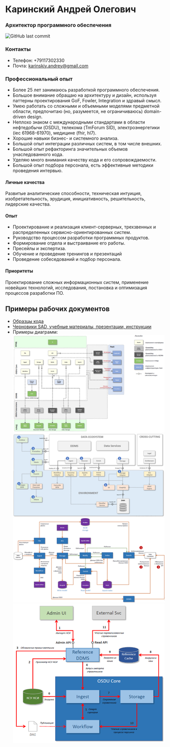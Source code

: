 # Каринский Андрей Олегович

### Архитектор программного обеспечения

![GitHub last commit](https://img.shields.io/github/last-commit/andreykarinskiy/andreykarinskiy)

### Контакты

- Телефон: +79117302330
- Почта: karinskiy.andrey@gmail.com

### Профессиональный опыт

- Более 25 лет занимаюсь разработкой программного обеспечения. 
- Большое внимание обращаю на архитектуру и дизайн, используя паттерны проектирования GoF, Fowler, Integration и здравый смысл.
- Умею работать со сложными и объемными моделями предметной области, предпочитаю (но, разумеется, не ограничиваюсь) domain-driven design.
- Неплохо знаком с международными стандартами в области нефтедобычи (OSDU), телекома (TmForum SID), электроэнергетики (iec 61968-61970), медицине (fhir, hl7).
- Хорошие навыки бизнес- и системного анализа.
- Большой опыт интеграции различных систем, в том числе внешних.
- Большой опыт рефакторинга значительных объемов унаследованного кода.
- Уделяю много внимания качеству кода и его сопровождаемости.
- Большой опыт подбора персонала, есть эффективные методики проведения интервью.

#### Личные качества

Развитые аналитические способности, техническая интуиция, изобретательность, эрудиция, инициативность, решительность, лидерские качества.

#### Опыт

- Проектирование и реализация клиент-серверных, трехзвенных и распределенных сервисно-ориентированных систем.
- Руководство процессом разработки программных продуктов. 
- Формирование отдела и выстраивание его работы.
- Пресейлы и экспертиза.
- Обучение и проведение тренингов и презентаций
- Проведение собеседований и подбор персонала.

#### Приоритеты

Проектирование сложных информационных систем, применение новейших технологий,
исследования, постановка и оптимизация процессов разработки ПО.

## Примеры рабочих документов

- [Образцы кода](https://github.com/andreykarinskiy/System.ComponentModel.Annotations.Validation)
- [Черновики SAD, учебные материалы, презентации, инструкции](/Examples)
- Примеры диаграмм:
  ![data-quality](/Examples/osdu-platform-infra.png)
  ![osdu-top-level](/Examples/osdu-platform-and-infra.png)
  ![osdu-top-level](/Examples/osdu-top-level.png)
  ![reference-ddms](/Examples/reference-ddms.png)
